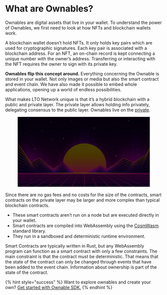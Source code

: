 # What are Ownables?

Ownables are digital assets that live in your wallet. To understand the power of Ownables, we first need to look at how NFTs and blockchain wallets work.

A blockchain wallet doesn’t hold NFTs. It only holds key pairs which are used for cryptographic signatures. Each key pair is associated with a blockchain address. For an NFT, an on-chain record is kept connecting a unique number with the owner’s address. Transferring or interacting with the NFT requires the owner to sign with its private key.

**Ownables flip this concept around.** Everything concerning the Ownable is stored in your wallet. Not only images or media but also the smart contract and event chain. We have also made it possible to embed whole applications, opening up a world of endless possibilities.

What makes LTO Network unique is that it’s a hybrid blockchain with a public and private layer. The private layer allows holding info privately, delegating consensus to the public layer. Ownables live on the [private](../protocol/private/ "mention").

<figure><img src="../.gitbook/assets/screenshot-ltonetwork.com-2023.01.31-10_10_25.png" alt=""><figcaption></figcaption></figure>

Since there are no gas fees and no costs for the size of the contracts, smart contracts on the private layer may be larger and more complex than typical blockchain contracts.

* These smart contracts aren’t run on a node but are executed directly in your wallet.
* Smart contracts are compiled into WebAssembly using the [CosmWasm](https://cosmwasm.com/) standard library.&#x20;
* They run in a sandboxed and deterministic runtime environment.

Smart Contracts are typically written in Rust, but any WebAssembly program can function as a smart contract with only a few constraints. The main constraint is that the contract must be deterministic. That means that the state of the contract can only be changed through events that have been added to the event chain. Information about ownership is part of the state of the contract.

{% hint style="success" %}
Want to explore ownables and create your own? [Get started with Ownable SDK.](ownable-sdk/)
{% endhint %}
